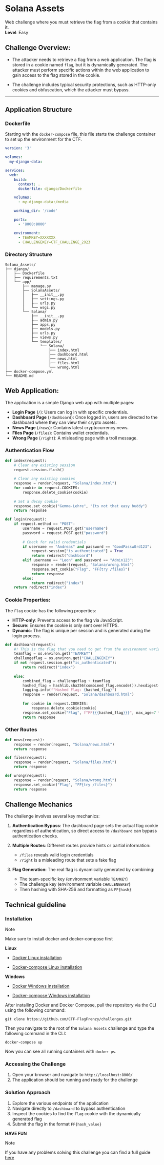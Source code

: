 # Solana Assets

Web challenge where you must retrieve the flag from a cookie that contains it.  
**Level**: Easy

## Challenge Overview:

  - The attacker needs to retrieve a flag from a web application. The flag is stored in a cookie named `flag`, but it is dynamically generated. The attacker must perform specific actions within the web application to gain access to the flag stored in the cookie.

  - The challenge includes typical security protections, such as HTTP-only cookies and obfuscation, which the attacker must bypass.

---

## Application Structure

### Dockerfile

Starting with the `docker-compose` file, this file starts the challenge container to set up the environment for the CTF.

```yml
version: '3'

volumes:
  my-django-data:

services:
  web:
    build:
      context: .
      dockerfile: django/Dockerfile

    volumes:
      - my-django-data:/media

    working_dir: '/code'

    ports:
      - '8000:8000'

    environment:
      - TEAMKEY=XXXXXXX
      - CHALLENGEKEY=CTF_CHALLENGE_2023
```

### Directory Structure

```
Solana_Assets/
├── django/
│   ├── Dockerfile
│   ├── requirements.txt
│   └── app/
│       ├── manage.py
│       ├── SolanaAssets/
│       │   ├── __init__.py
│       │   ├── settings.py
│       │   ├── urls.py
│       │   └── wsgi.py
│       └── Solana/
│           ├── __init__.py
│           ├── admin.py
│           ├── apps.py
│           ├── models.py
│           ├── urls.py
│           ├── views.py
│           └── templates/
│               └── Solana/
│                   ├── index.html
│                   ├── dashboard.html
│                   ├── news.html
│                   ├── files.html
│                   └── wrong.html
├── docker-compose.yml
└── README.md
```

## Web Application:

The application is a simple Django web app with multiple pages:

- **Login Page** (`/`): Users can log in with specific credentials.
- **Dashboard Page** (`/dashboard`): Once logged in, users are directed to the dashboard where they can view their crypto assets.
- **News Page** (`/news`): Contains latest cryptocurrency news.
- **Files Page** (`/files`): Contains wallet credentials.
- **Wrong Page** (`/right`): A misleading page with a troll message.

### Authentication Flow

```python
def index(request):
    # Clear any existing session
    request.session.flush()
    
    # Clear any existing cookies
    response = render(request, "Solana/index.html")
    for cookie in request.COOKIES:
        response.delete_cookie(cookie)
    
    # Set a decoy cookie
    response.set_cookie("Gemma-Lehre", "Its not that easy buddy")
    return response

def login(request):
    if request.method == "POST":
        username = request.POST.get("username")
        password = request.POST.get("password")
        
        # Check for valid credentials
        if username == "Andreas" and password == "GoodPassw0rd123":
            request.session["is_authenticated"] = True
            return redirect("dashboard")
        elif username == "Leon" and password == "Admin123":
            response = render(request, "Solana/wrong.html")
            response.set_cookie("Flag", "FF{try /files}")
            return response
        else:
            return redirect("index")
    return redirect("index")
```

### Cookie Properties:

The `Flag` cookie has the following properties:
- **HTTP-only**: Prevents access to the flag via JavaScript.
- **Secure**: Ensures the cookie is only sent over HTTPS.
- **Dynamic**: The flag is unique per session and is generated during the login process.

```python
def dashboard(request):
    #! This is the flag that you need to get from the environment variables
    teamflag = os.environ.get("TEAMKEY")
    challengeflag = os.environ.get("CHALLENGEKEY")
    if not request.session.get("is_authenticated"):
        return redirect("index")
    
    else:
        combined_flag = challengeflag + teamflag
        hashed_flag = hashlib.sha256(combined_flag.encode()).hexdigest()
        logging.info(f"Hashed Flag: {hashed_flag}")
        response = render(request, "Solana/dashboard.html")
        
        for cookie in request.COOKIES:
            response.delete_cookie(cookie)
        response.set_cookie("Flag", f"FF{{{hashed_flag}}}", max_age=7 * 24 * 60 * 60)
        return response
```

### Other Routes

```python
def news(request):
    response = render(request, "Solana/news.html")
    return response

def files(request):
    response = render(request, "Solana/files.html")
    return response

def wrong(request):
    response = render(request, "Solana/wrong.html")
    response.set_cookie("Flag", "FF{try /files}")
    return response
```

## Challenge Mechanics

The challenge involves several key mechanics:

1. **Authentication Bypass**: The dashboard page sets the actual flag cookie regardless of authentication, so direct access to `/dashboard` can bypass authentication checks.

2. **Multiple Routes**: Different routes provide hints or partial information:
   - `/files` reveals valid login credentials
   - `/right` is a misleading route that sets a fake flag

3. **Flag Generation**: The real flag is dynamically generated by combining:
   - The team-specific key (environment variable `TEAMKEY`)
   - The challenge key (environment variable `CHALLENGEKEY`)
   - Then hashing with SHA-256 and formatting as `FF{hash}`

## Technical guideline

### Installation

> [!NOTE]
> Make sure to install docker and docker-compose first

**Linux**

- [Docker Linux installation](https://docs.docker.com/engine/install/ubuntu/)

- [Docker-compose Linux installation](https://docs.docker.com/compose/install/linux/)

**Windows**

- [Docker Windows installation](https://docs.docker.com/desktop/setup/install/windows-install/)

- [Docker-compose Windows installation](https://docs.docker.com/compose/install/)

After installing Docker and Docker Compose, pull the repository via the CLI using the following command:

```
git clone https://github.com/CTF-FlagFrenzy/challenges.git
```

Then you navigate to the root of the `Solana Assets` challenge and type the following command in the CLI:

```
docker-compose up
```

Now you can see all running containers with `docker ps`.

### Accessing the Challenge

1. Open your browser and navigate to `http://localhost:8000/`
2. The application should be running and ready for the challenge

### Solution Approach

1. Explore the various endpoints of the application
2. Navigate directly to `/dashboard` to bypass authentication
3. Inspect the cookies to find the `Flag` cookie with the dynamically generated flag
4. Submit the flag in the format `FF{hash_value}`

**HAVE FUN**

> [!NOTE]
> If you have any problems solving this challenge you can find a full guide [here](https://github.com/CTF-FlagFrenzy/challenges/blob/main/Solana_Assets/writeup.md)



